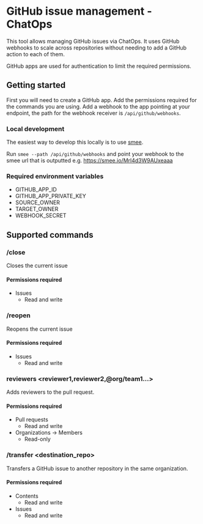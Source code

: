 # GitHub issue management - ChatOps

This tool allows managing GitHub issues via ChatOps.
It uses GitHub webhooks to scale across repositories without needing to add a GitHub action to each of them.

GitHub apps are used for authentication to limit the required permissions.

## Getting started

First you will need to create a GitHub app. Add the permissions required for the commands you are using.
Add a webhook to the app pointing at your endpoint, the path for the webhook receiver is `/api/github/webhooks`.

### Local development

The easiest way to develop this locally is to use [smee](https://smee.io).

Run `smee --path /api/github/webhooks` and point your webhook to the smee url that is outputted e.g. https://smee.io/Mrl4d3W9AUxeaaa

### Required environment variables

- GITHUB_APP_ID
- GITHUB_APP_PRIVATE_KEY
- SOURCE_OWNER
- TARGET_OWNER
- WEBHOOK_SECRET

## Supported commands

### /close

Closes the current issue

#### Permissions required

- Issues
  - Read and write

### /reopen

Reopens the current issue

#### Permissions required

- Issues
  - Read and write

### reviewers <reviewer1,reviewer2,@org/team1...>

Adds reviewers to the pull request.

#### Permissions required

- Pull requests
  - Read and write
- Organizations -> Members
  - Read-only

### /transfer <destination_repo>

Transfers a GitHub issue to another repository in the same organization.

#### Permissions required

- Contents
  - Read and write
- Issues
  - Read and write
